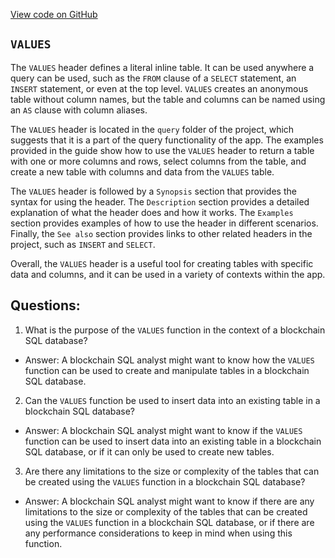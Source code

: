 [View code on GitHub](https://dune.com/docs/query/DuneSQL-reference/SQL-statement-syntax/values.md)

## `VALUES`

The `VALUES` header defines a literal inline table. It can be used anywhere a query can be used, such as the `FROM` clause of a `SELECT` statement, an `INSERT` statement, or even at the top level. `VALUES` creates an anonymous table without column names, but the table and columns can be named using an `AS` clause with column aliases.

The `VALUES` header is located in the `query` folder of the project, which suggests that it is a part of the query functionality of the app. The examples provided in the guide show how to use the `VALUES` header to return a table with one or more columns and rows, select columns from the table, and create a new table with columns and data from the `VALUES` table.

The `VALUES` header is followed by a `Synopsis` section that provides the syntax for using the header. The `Description` section provides a detailed explanation of what the header does and how it works. The `Examples` section provides examples of how to use the header in different scenarios. Finally, the `See also` section provides links to other related headers in the project, such as `INSERT` and `SELECT`.

Overall, the `VALUES` header is a useful tool for creating tables with specific data and columns, and it can be used in a variety of contexts within the app.
## Questions: 
 1. What is the purpose of the `VALUES` function in the context of a blockchain SQL database?
- Answer: A blockchain SQL analyst might want to know how the `VALUES` function can be used to create and manipulate tables in a blockchain SQL database.

2. Can the `VALUES` function be used to insert data into an existing table in a blockchain SQL database?
- Answer: A blockchain SQL analyst might want to know if the `VALUES` function can be used to insert data into an existing table in a blockchain SQL database, or if it can only be used to create new tables.

3. Are there any limitations to the size or complexity of the tables that can be created using the `VALUES` function in a blockchain SQL database?
- Answer: A blockchain SQL analyst might want to know if there are any limitations to the size or complexity of the tables that can be created using the `VALUES` function in a blockchain SQL database, or if there are any performance considerations to keep in mind when using this function.